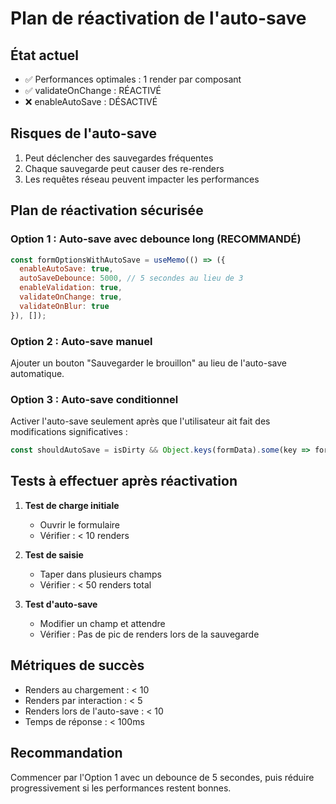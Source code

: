 # Plan de réactivation de l'auto-save

## État actuel
- ✅ Performances optimales : 1 render par composant
- ✅ validateOnChange : RÉACTIVÉ
- ❌ enableAutoSave : DÉSACTIVÉ

## Risques de l'auto-save
1. Peut déclencher des sauvegardes fréquentes
2. Chaque sauvegarde peut causer des re-renders
3. Les requêtes réseau peuvent impacter les performances

## Plan de réactivation sécurisée

### Option 1 : Auto-save avec debounce long (RECOMMANDÉ)
```javascript
const formOptionsWithAutoSave = useMemo(() => ({
  enableAutoSave: true,
  autoSaveDebounce: 5000, // 5 secondes au lieu de 3
  enableValidation: true,
  validateOnChange: true,
  validateOnBlur: true
}), []);
```

### Option 2 : Auto-save manuel
Ajouter un bouton "Sauvegarder le brouillon" au lieu de l'auto-save automatique.

### Option 3 : Auto-save conditionnel
Activer l'auto-save seulement après que l'utilisateur ait fait des modifications significatives :
```javascript
const shouldAutoSave = isDirty && Object.keys(formData).some(key => formData[key]);
```

## Tests à effectuer après réactivation

1. **Test de charge initiale**
   - Ouvrir le formulaire
   - Vérifier : < 10 renders

2. **Test de saisie**
   - Taper dans plusieurs champs
   - Vérifier : < 50 renders total

3. **Test d'auto-save**
   - Modifier un champ et attendre
   - Vérifier : Pas de pic de renders lors de la sauvegarde

## Métriques de succès
- Renders au chargement : < 10
- Renders par interaction : < 5
- Renders lors de l'auto-save : < 10
- Temps de réponse : < 100ms

## Recommandation
Commencer par l'Option 1 avec un debounce de 5 secondes, puis réduire progressivement si les performances restent bonnes. 